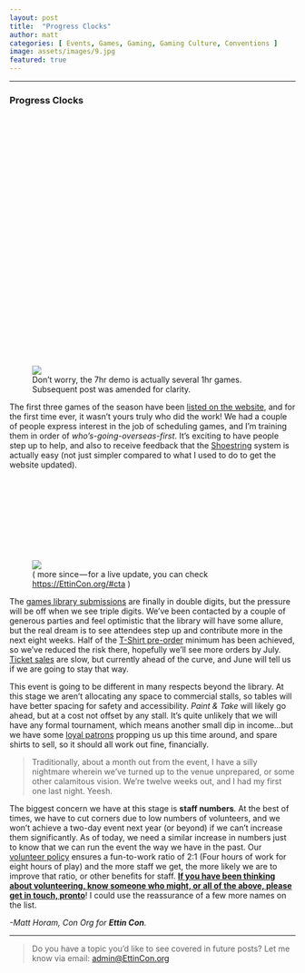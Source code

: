 ```yaml
---
layout: post
title:  "Progress Clocks"
author: matt
categories: [ Events, Games, Gaming, Gaming Culture, Conventions ]
image: assets/images/9.jpg
featured: true
---
```


<section name="52fe" class="section section--body section--first"><div class="section-divider"><hr class="section-divider"></div><div class="section-content"><div class="section-inner sectionLayout--insetColumn"><h3 name="2d0c" id="2d0c" class="graf graf--h3 graf--leading graf--title">Progress Clocks</h3><figure name="d980" id="d980" class="graf graf--figure graf-after--h3"><div class="aspectRatioPlaceholder is-locked" style="max-width: 700px; max-height: 729px;"><div class="aspectRatioPlaceholder-fill" style="padding-bottom: 104.2%;"></div><img class="graf-image" data-image-id="1*r7bRio_OCYoYT7UvDvgv5A.png" data-width="1900" data-height="1980" data-is-featured="true" src="https://cdn-images-1.medium.com/max/800/1*r7bRio_OCYoYT7UvDvgv5A.png"></div><figcaption class="imageCaption">Don’t worry, the 7hr demo is actually several 1hr games. Subsequent post was amended for clarity.</figcaption></figure><p name="9228" id="9228" class="graf graf--p graf-after--figure">The first three games of the season have been <a href="https://EttinCon.org/#game-listing" data-href="https://EttinCon.org/#game-listing" class="markup--anchor markup--p-anchor" rel="noopener" target="_blank">listed on the website</a>, and for the first time ever, it wasn’t yours truly who did the work! We had a couple of people express interest in the job of scheduling games, and I’m training them in order of <em class="markup--em markup--p-em">who’s-going-overseas-first</em>. It’s exciting to have people step up to help, and also to receive feedback that the <a href="https://EttinCon.org/shoestring" data-href="https://EttinCon.org/shoestring" class="markup--anchor markup--p-anchor" rel="noopener" target="_blank">Shoestring</a> system is actually easy (not just simpler compared to what I used to do to get the website updated).</p><figure name="3b6c" id="3b6c" class="graf graf--figure graf-after--p"><div class="aspectRatioPlaceholder is-locked" style="max-width: 700px; max-height: 241px;"><div class="aspectRatioPlaceholder-fill" style="padding-bottom: 34.4%;"></div><img class="graf-image" data-image-id="1*ncF43KrAu-VoIRxvr4QyxQ.png" data-width="1600" data-height="550" src="https://cdn-images-1.medium.com/max/800/1*ncF43KrAu-VoIRxvr4QyxQ.png"></div><figcaption class="imageCaption">( more since — for a live update, you can check <a href="https://EttinCon.org/#cta" data-href="https://EttinCon.org/#cta" class="markup--anchor markup--figure-anchor" rel="noopener" target="_blank">https://EttinCon.org/#cta</a> )</figcaption></figure><p name="5f85" id="5f85" class="graf graf--p graf-after--figure">The <a href="https://EttinCon.org/#cta" data-href="https://EttinCon.org/#cta" class="markup--anchor markup--p-anchor" rel="noopener" target="_blank">games library submissions</a> are finally in double digits, but the pressure will be off when we see triple digits. We’ve been contacted by a couple of generous parties and feel optimistic that the library will have some allure, but the real dream is to see attendees step up and contribute more in the next eight weeks. Half of the <a href="https://EttinCon.org/merch" data-href="https://EttinCon.org/merch" class="markup--anchor markup--p-anchor" rel="noopener" target="_blank">T-Shirt pre-order</a> minimum has been achieved, so we’ve reduced the risk there, hopefully we’ll see more orders by July. <a href="https://EttinCon.org/#tickets" data-href="https://EttinCon.org/#tickets" class="markup--anchor markup--p-anchor" rel="noopener" target="_blank">Ticket sales</a> are slow, but currently ahead of the curve, and June will tell us if we are going to stay that way.</p><p name="93c4" id="93c4" class="graf graf--p graf-after--p">This event is going to be different in many respects beyond the library. At this stage we aren’t allocating any space to commercial stalls, so tables will have better spacing for safety and accessibility. <em class="markup--em markup--p-em">Paint &amp; Take</em> will likely go ahead, but at a cost not offset by any stall. It’s quite unlikely that we will have any formal tournament, which means another small dip in income…but we have some <a href="https://patreon.com/EttinCon" data-href="https://patreon.com/EttinCon" class="markup--anchor markup--p-anchor" rel="noopener" target="_blank">loyal patrons</a> propping us up this time around, and spare shirts to sell, so it should all work out fine, financially.</p><blockquote name="e6c0" id="e6c0" class="graf graf--blockquote graf-after--p">Traditionally, about a month out from the event, I have a silly nightmare wherein we’ve turned up to the venue unprepared, or some other calamitous vision. We’re twelve weeks out, and I had my first one last night. Yeesh.</blockquote><p name="32d7" id="32d7" class="graf graf--p graf-after--blockquote">The biggest concern we have at this stage is <strong class="markup--strong markup--p-strong">staff numbers</strong>. At the best of times, we have to cut corners due to low numbers of volunteers, and we won’t achieve a two-day event next year (or beyond) if we can’t increase them significantly. As of today, we need a similar increase in numbers just to know that we can run the event the way we have in the past. Our <a href="https://EttinCon.org/volunteer" data-href="https://EttinCon.org/volunteer" class="markup--anchor markup--p-anchor" rel="noopener" target="_blank">volunteer policy</a> ensures a fun-to-work ratio of 2:1 (Four hours of work for eight hours of play) and the more staff we get, the more likely we are to improve that ratio, or other benefits for staff. <a href="https://EttinCon.org/volunteer" data-href="https://EttinCon.org/volunteer" class="markup--anchor markup--p-anchor" rel="noopener" target="_blank"><strong class="markup--strong markup--p-strong">If you have been thinking about volunteering, know someone who might, or all of the above, please get in touch, pronto</strong></a>! I could use the reassurance of a few more names on the list.</p><p name="358e" id="358e" class="graf graf--p graf-after--p graf--trailing"><em class="markup--em markup--p-em">-Matt Horam, Con Org for </em><strong class="markup--strong markup--p-strong"><em class="markup--em markup--p-em">Ettin Con</em></strong><em class="markup--em markup--p-em">.</em></p></div></div></section><section name="a4e4" class="section section--body section--last"><div class="section-divider"><hr class="section-divider"></div><div class="section-content"><div class="section-inner sectionLayout--insetColumn"><blockquote name="b256" id="b256" class="graf graf--blockquote graf--leading graf--trailing">Do you have a topic you’d like to see covered in future posts? Let me know via email: <a href="mailto:admin@EttinCon.org" data-href="mailto:admin@EttinCon.org" class="markup--anchor markup--blockquote-anchor" target="_blank">admin@EttinCon.org</a></blockquote></div></div></section>
